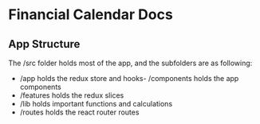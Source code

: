 # Financial Calendar Docs

## App Structure

The /src folder holds most of the app, and the subfolders are as following:
- /app holds the redux store and hooks- /components holds the app components
- /features holds the redux slices
- /lib holds important functions and calculations
- /routes holds the react router routes
